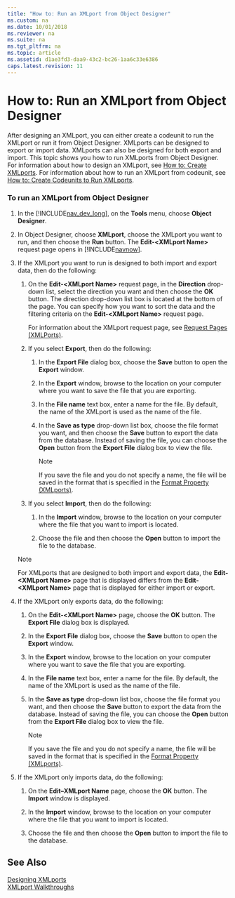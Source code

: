 ```yaml
---
title: "How to: Run an XMLport from Object Designer"
ms.custom: na
ms.date: 10/01/2018
ms.reviewer: na
ms.suite: na
ms.tgt_pltfrm: na
ms.topic: article
ms.assetid: d1ae3fd3-daa9-43c2-bc26-1aa6c33e6386
caps.latest.revision: 11
---
```

# How to: Run an XMLport from Object Designer
After designing an XMLport, you can either create a codeunit to run the XMLport or run it from Object Designer. XMLports can be designed to export or import data. XMLports can also be designed for both export and import. This topic shows you how to run XMLports from Object Designer. For information about how to design an XMLport, see [How to: Create XMLports](How-to--Create-XMLports.md). For information about how to run an XMLport from codeunit, see [How to: Create Codeunits to Run XMLports](How-to--Create-Codeunits-to-Run-XMLports.md).  
  
### To run an XMLport from Object Designer  
  
1.  In the [!INCLUDE[nav_dev_long](includes/nav_dev_long_md.md)], on the **Tools** menu, choose **Object Designer**.  
  
2.  In Object Designer, choose **XMLport**, choose the XMLport you want to run, and then choose the **Run** button. The **Edit-\<XMLport Name>** request page opens in [!INCLUDE[navnow](includes/navnow_md.md)].  
  
3.  If the XMLport you want to run is designed to both import and export data, then do the following:  
  
    1.  On the **Edit-\<XMLport Name>** request page, in the **Direction** drop-down list, select the direction you want and then choose the **OK** button. The direction drop-down list box is located at the bottom of the page. You can specify how you want to sort the data and the filtering criteria on the **Edit-\<XMLport Name>** request page.  
  
         For information about the XMLport request page, see [Request Pages \(XMLPorts\)](Request-Pages--XMLPorts-.md).  
  
    2.  If you select **Export**, then do the following:  
  
        1.  In the **Export File** dialog box, choose the **Save** button to open the **Export** window.  
  
        2.  In the **Export** window, browse to the location on your computer where you want to save the file that you are exporting.  
  
        3.  In the **File name** text box, enter a name for the file. By default, the name of the XMLport is used as the name of the file.  
  
        4.  In the **Save as type** drop-down list box, choose the file format you want, and then choose the **Save** button to export the data from the database. Instead of saving the file, you can choose the **Open** button from the **Export File** dialog box to view the file.  
  
            > [!NOTE]  
            >  If you save the file and you do not specify a name, the file will be saved in the format that is specified in the [Format Property \(XMLports\)](Format-Property--XMLports-.md).  
  
    3.  If you select **Import**, then do the following:  
  
        1.  In the **Import** window, browse to the location on your computer where the file that you want to import is located.  
  
        2.  Choose the file and then choose the **Open** button to import the file to the database.  
  
    > [!NOTE]  
    >  For XMLports that are designed to both import and export data, the **Edit-\<XMLport Name>** page that is displayed differs from the **Edit-\<XMLport Name>** page that is displayed for either import or export.  
  
4.  If the XMLport only exports data, do the following:  
  
    1.  On the **Edit-\<XMLport Name>** page, choose the **OK** button. The **Export File** dialog box is displayed.  
  
    2.  In the **Export File** dialog box, choose the **Save** button to open the **Export** window.  
  
    3.  In the **Export** window, browse to the location on your computer where you want to save the file that you are exporting.  
  
    4.  In the **File name** text box, enter a name for the file. By default, the name of the XMLport is used as the name of the file.  
  
    5.  In the **Save as type** drop-down list box, choose the file format you want, and then choose the **Save** button to export the data from the database. Instead of saving the file, you can choose the **Open** button from the **Export File** dialog box to view the file.  
  
        > [!NOTE]  
        >  If you save the file and you do not specify a name, the file will be saved in the format that is specified in the [Format Property \(XMLports\)](Format-Property--XMLports-.md).  
  
5.  If the XMLport only imports data, do the following:  
  
    1.  On the **Edit–XMLport Name** page, choose the **OK** button. The **Import** window is displayed.  
  
    2.  In the **Import** window, browse to the location on your computer where the file that you want to import is located.  
  
    3.  Choose the file and then choose the **Open** button to import the file to the database.  
  
## See Also  
 [Designing XMLports](Designing-XMLports.md)   
 [XMLport Walkthroughs](XMLport-Walkthroughs.md)
